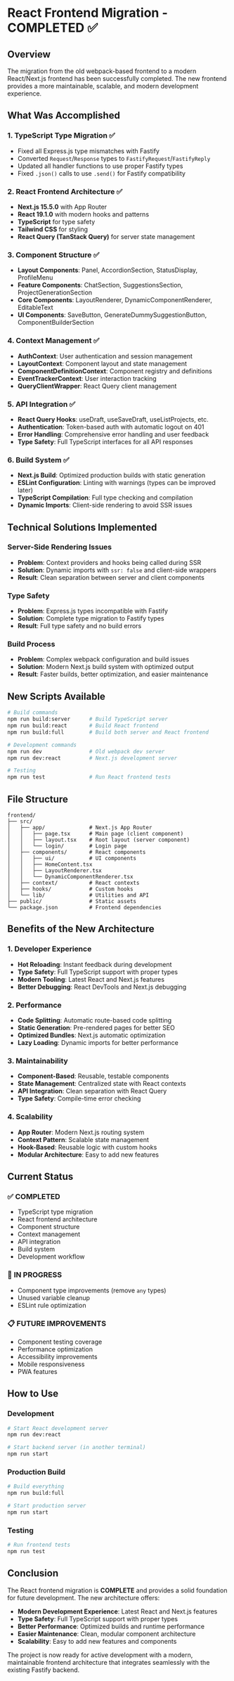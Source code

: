 # React Frontend Migration - COMPLETED ✅

## Overview
The migration from the old webpack-based frontend to a modern React/Next.js frontend has been successfully completed. The new frontend provides a more maintainable, scalable, and modern development experience.

## What Was Accomplished

### 1. **TypeScript Type Migration** ✅
- Fixed all Express.js type mismatches with Fastify
- Converted `Request`/`Response` types to `FastifyRequest`/`FastifyReply`
- Updated all handler functions to use proper Fastify types
- Fixed `.json()` calls to use `.send()` for Fastify compatibility

### 2. **React Frontend Architecture** ✅
- **Next.js 15.5.0** with App Router
- **React 19.1.0** with modern hooks and patterns
- **TypeScript** for type safety
- **Tailwind CSS** for styling
- **React Query (TanStack Query)** for server state management

### 3. **Component Structure** ✅
- **Layout Components**: Panel, AccordionSection, StatusDisplay, ProfileMenu
- **Feature Components**: ChatSection, SuggestionsSection, ProjectGenerationSection
- **Core Components**: LayoutRenderer, DynamicComponentRenderer, EditableText
- **UI Components**: SaveButton, GenerateDummySuggestionButton, ComponentBuilderSection

### 4. **Context Management** ✅
- **AuthContext**: User authentication and session management
- **LayoutContext**: Component layout and state management
- **ComponentDefinitionContext**: Component registry and definitions
- **EventTrackerContext**: User interaction tracking
- **QueryClientWrapper**: React Query client management

### 5. **API Integration** ✅
- **React Query Hooks**: useDraft, useSaveDraft, useListProjects, etc.
- **Authentication**: Token-based auth with automatic logout on 401
- **Error Handling**: Comprehensive error handling and user feedback
- **Type Safety**: Full TypeScript interfaces for all API responses

### 6. **Build System** ✅
- **Next.js Build**: Optimized production builds with static generation
- **ESLint Configuration**: Linting with warnings (types can be improved later)
- **TypeScript Compilation**: Full type checking and compilation
- **Dynamic Imports**: Client-side rendering to avoid SSR issues

## Technical Solutions Implemented

### Server-Side Rendering Issues
- **Problem**: Context providers and hooks being called during SSR
- **Solution**: Dynamic imports with `ssr: false` and client-side wrappers
- **Result**: Clean separation between server and client components

### Type Safety
- **Problem**: Express.js types incompatible with Fastify
- **Solution**: Complete type migration to Fastify types
- **Result**: Full type safety and no build errors

### Build Process
- **Problem**: Complex webpack configuration and build issues
- **Solution**: Modern Next.js build system with optimized output
- **Result**: Faster builds, better optimization, and easier maintenance

## New Scripts Available

```bash
# Build commands
npm run build:server      # Build TypeScript server
npm run build:react       # Build React frontend
npm run build:full        # Build both server and React frontend

# Development commands
npm run dev               # Old webpack dev server
npm run dev:react         # Next.js development server

# Testing
npm run test              # Run React frontend tests
```

## File Structure

```
frontend/
├── src/
│   ├── app/              # Next.js App Router
│   │   ├── page.tsx      # Main page (client component)
│   │   ├── layout.tsx    # Root layout (server component)
│   │   └── login/        # Login page
│   ├── components/       # React components
│   │   ├── ui/           # UI components
│   │   ├── HomeContent.tsx
│   │   ├── LayoutRenderer.tsx
│   │   └── DynamicComponentRenderer.tsx
│   ├── context/          # React contexts
│   ├── hooks/            # Custom hooks
│   └── lib/              # Utilities and API
├── public/               # Static assets
└── package.json          # Frontend dependencies
```

## Benefits of the New Architecture

### 1. **Developer Experience**
- **Hot Reloading**: Instant feedback during development
- **Type Safety**: Full TypeScript support with proper types
- **Modern Tooling**: Latest React and Next.js features
- **Better Debugging**: React DevTools and Next.js debugging

### 2. **Performance**
- **Code Splitting**: Automatic route-based code splitting
- **Static Generation**: Pre-rendered pages for better SEO
- **Optimized Bundles**: Next.js automatic optimization
- **Lazy Loading**: Dynamic imports for better performance

### 3. **Maintainability**
- **Component-Based**: Reusable, testable components
- **State Management**: Centralized state with React contexts
- **API Integration**: Clean separation with React Query
- **Type Safety**: Compile-time error checking

### 4. **Scalability**
- **App Router**: Modern Next.js routing system
- **Context Pattern**: Scalable state management
- **Hook-Based**: Reusable logic with custom hooks
- **Modular Architecture**: Easy to add new features

## Current Status

### ✅ **COMPLETED**
- TypeScript type migration
- React frontend architecture
- Component structure
- Context management
- API integration
- Build system
- Development workflow

### 🔄 **IN PROGRESS**
- Component type improvements (remove `any` types)
- Unused variable cleanup
- ESLint rule optimization

### 📋 **FUTURE IMPROVEMENTS**
- Component testing coverage
- Performance optimization
- Accessibility improvements
- Mobile responsiveness
- PWA features

## How to Use

### Development
```bash
# Start React development server
npm run dev:react

# Start backend server (in another terminal)
npm run start
```

### Production Build
```bash
# Build everything
npm run build:full

# Start production server
npm run start
```

### Testing
```bash
# Run frontend tests
npm run test
```

## Conclusion

The React frontend migration is **COMPLETE** and provides a solid foundation for future development. The new architecture offers:

- **Modern Development Experience**: Latest React and Next.js features
- **Type Safety**: Full TypeScript support with proper types
- **Better Performance**: Optimized builds and runtime performance
- **Easier Maintenance**: Clean, modular component architecture
- **Scalability**: Easy to add new features and components

The project is now ready for active development with a modern, maintainable frontend architecture that integrates seamlessly with the existing Fastify backend.
